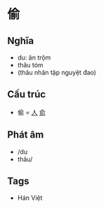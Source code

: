 # 偷

## Nghĩa

* du: ăn trộm
* thâu tóm
* (thâu nhân tập nguyệt đao)

## Cấu trúc
* 偷 = [人](人.md) [俞](俞.md)

## Phát âm

* /du
* thâu/

## Tags
* Hán Việt

<script>window.HANZI_FIELD='偷';</script>
